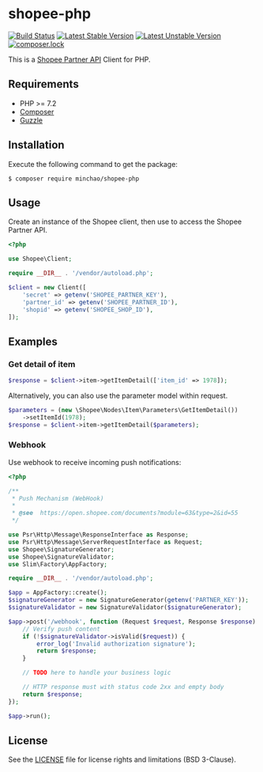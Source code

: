 # shopee-php

[![Build Status](https://travis-ci.org/minchao/shopee-php.svg?branch=master)](https://travis-ci.org/minchao/shopee-php)
[![Latest Stable Version](https://poser.pugx.org/minchao/shopee-php/v/stable)](https://packagist.org/packages/minchao/shopee-php)
[![Latest Unstable Version](https://poser.pugx.org/minchao/shopee-php/v/unstable)](https://packagist.org/packages/minchao/shopee-php)
[![composer.lock](https://poser.pugx.org/minchao/shopee-php/composerlock)](https://packagist.org/packages/minchao/shopee-php)

This is a [Shopee Partner API](https://open.shopee.com/documents) Client for PHP.

## Requirements

* PHP >= 7.2
* [Composer](https://getcomposer.org/download/)
* [Guzzle](https://guzzle.readthedocs.io/en/latest/overview.html#requirements)

## Installation

Execute the following command to get the package:

```console
$ composer require minchao/shopee-php
```

## Usage

Create an instance of the Shopee client, then use to access the Shopee Partner API.

```php
<?php

use Shopee\Client;

require __DIR__ . '/vendor/autoload.php';

$client = new Client([
    'secret' => getenv('SHOPEE_PARTNER_KEY'),
    'partner_id' => getenv('SHOPEE_PARTNER_ID'),
    'shopid' => getenv('SHOPEE_SHOP_ID'),
]);
```

## Examples

### Get detail of item

```php
$response = $client->item->getItemDetail(['item_id' => 1978]);
```

Alternatively, you can also use the parameter model within request.

```php
$parameters = (new \Shopee\Nodes\Item\Parameters\GetItemDetail())
    ->setItemId(1978);
$response = $client->item->getItemDetail($parameters);
```

### Webhook

Use webhook to receive incoming push notifications:

```php
<?php

/**
 * Push Mechanism (WebHook)
 *
 * @see  https://open.shopee.com/documents?module=63&type=2&id=55
 */

use Psr\Http\Message\ResponseInterface as Response;
use Psr\Http\Message\ServerRequestInterface as Request;
use Shopee\SignatureGenerator;
use Shopee\SignatureValidator;
use Slim\Factory\AppFactory;

require __DIR__ . '/vendor/autoload.php';

$app = AppFactory::create();
$signatureGenerator = new SignatureGenerator(getenv('PARTNER_KEY'));
$signatureValidator = new SignatureValidator($signatureGenerator);

$app->post('/webhook', function (Request $request, Response $response) use ($signatureValidator) {
    // Verify push content
    if (!$signatureValidator->isValid($request)) {
        error_log('Invalid authorization signature');
        return $response;
    }

    // TODO here to handle your business logic

    // HTTP response must with status code 2xx and empty body
    return $response;
});

$app->run();
```

## License

See the [LICENSE](LICENSE) file for license rights and limitations (BSD 3-Clause).
